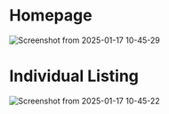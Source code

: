 # Homepage

![Screenshot from 2025-01-17 10-45-29](https://github.com/user-attachments/assets/6b8d6a6d-a6ad-45d8-b3dc-1ca9742ca1a9)

# Individual Listing

![Screenshot from 2025-01-17 10-45-22](https://github.com/user-attachments/assets/f009b172-d31e-4f89-9032-08b372200fcb)
